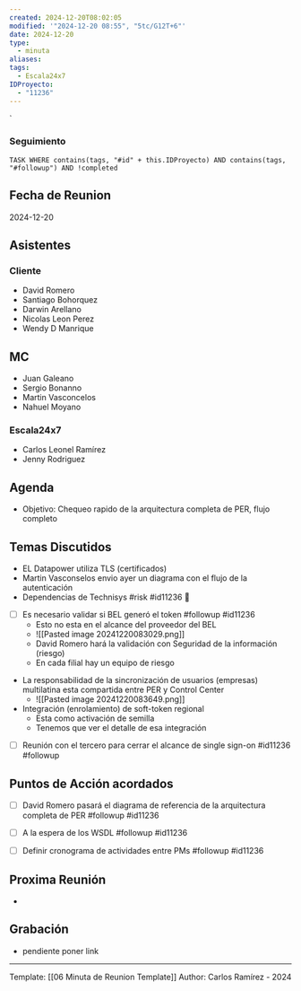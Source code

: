 ```yaml
---
created: 2024-12-20T08:02:05
modified: '"2024-12-20 08:55", "5tc/G12T+6"'
date: 2024-12-20
type:
  - minuta
aliases: 
tags:
  - Escala24x7
IDProyecto:
  - "11236"
---
```


`

### Seguimiento


 ```dataview
TASK WHERE contains(tags, "#id" + this.IDProyecto) AND contains(tags, "#followup") AND !completed
```


## Fecha de Reunion
2024-12-20

## Asistentes

### Cliente
* David Romero
* Santiago Bohorquez
* Darwin Arellano
* Nicolas Leon Perez
* Wendy D Manrique

## MC
- Juan Galeano
- Sergio Bonanno
- Martin Vasconcelos
- Nahuel Moyano
### Escala24x7
- Carlos Leonel Ramírez
- Jenny Rodriguez 

## Agenda
* Objetivo: Chequeo rapido de la arquitectura completa de PER, flujo completo
## Temas Discutidos
*  EL Datapower utiliza TLS (certificados)
* Martin Vasconselos envio ayer un diagrama con el flujo de la autenticación
* Dependencias de Technisys #risk #id11236 🚩 
* [ ] Es necesario validar si BEL generó el token #followup #id11236
	- Esto no esta en el alcance del proveedor del BEL
	- ![[Pasted image 20241220083029.png]]
	- David Romero hará la validación con Seguridad de la información (riesgo)
	- En cada filial hay un equipo de riesgo
- La responsabilidad de la sincronización de usuarios (empresas) multilatina esta compartida entre PER y Control Center
	- ![[Pasted image 20241220083649.png]]
- Integración (enrolamiento) de soft-token regional
	- Esta como activación de semilla
	- Tenemos que ver el detalle de esa integración
- [ ] Reunión con el tercero para cerrar el alcance de single sign-on #id11236 #followup

## Puntos de Acción acordados
- [ ] David Romero pasará el diagrama de referencia de la arquitectura completa de PER #followup #id11236
- [ ] A la espera de los WSDL #followup #id11236
- [ ] Definir cronograma de actividades entre PMs #followup #id11236 





## Proxima Reunión
*   

## Grabación
- pendiente poner link
---
Template: [[06 Minuta de Reunion Template]]
Author: Carlos Ramírez - 2024
